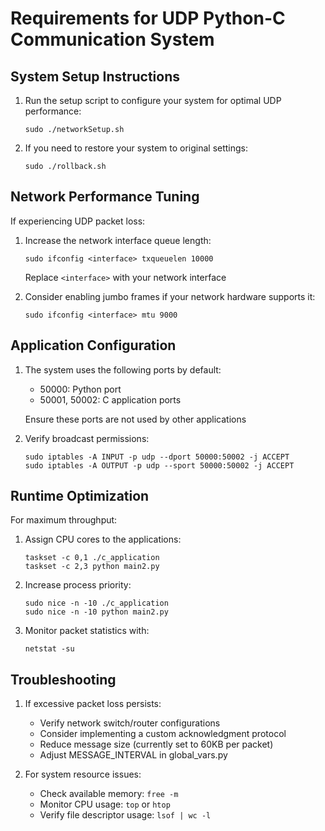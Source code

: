 # Requirements for UDP Python-C Communication System

## System Setup Instructions

1. Run the setup script to configure your system for optimal UDP performance:
   ```
   sudo ./networkSetup.sh
   ```

2. If you need to restore your system to original settings:
   ```
   sudo ./rollback.sh
   ```

## Network Performance Tuning

If experiencing UDP packet loss:

1. Increase the network interface queue length:
   ```
   sudo ifconfig <interface> txqueuelen 10000
   ```
   Replace `<interface>` with your network interface

2. Consider enabling jumbo frames if your network hardware supports it:
   ```
   sudo ifconfig <interface> mtu 9000
   ```

## Application Configuration

1. The system uses the following ports by default:
   - 50000: Python port
   - 50001, 50002: C application ports
   
   Ensure these ports are not used by other applications

2. Verify broadcast permissions:
   ```
   sudo iptables -A INPUT -p udp --dport 50000:50002 -j ACCEPT
   sudo iptables -A OUTPUT -p udp --sport 50000:50002 -j ACCEPT
   ```

## Runtime Optimization

For maximum throughput:

1. Assign CPU cores to the applications:
   ```
   taskset -c 0,1 ./c_application
   taskset -c 2,3 python main2.py
   ```

2. Increase process priority:
   ```
   sudo nice -n -10 ./c_application
   sudo nice -n -10 python main2.py
   ```

3. Monitor packet statistics with:
   ```
   netstat -su
   ```

## Troubleshooting

1. If excessive packet loss persists:
   - Verify network switch/router configurations
   - Consider implementing a custom acknowledgment protocol
   - Reduce message size (currently set to 60KB per packet)
   - Adjust MESSAGE_INTERVAL in global_vars.py

2. For system resource issues:
   - Check available memory: `free -m`
   - Monitor CPU usage: `top` or `htop`
   - Verify file descriptor usage: `lsof | wc -l`